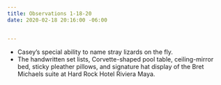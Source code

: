 ```yaml
---
title: Observations 1-18-20
date: 2020-02-18 20:16:00 -06:00


---
```


- Casey’s special ability to name stray lizards on the fly.
- The handwritten set lists, Corvette-shaped pool table, ceiling-mirror bed, sticky pleather pillows, and signature hat display of the Bret Michaels suite at Hard Rock Hotel Riviera Maya.